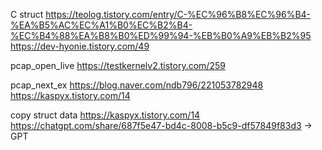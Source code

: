 C struct
https://teolog.tistory.com/entry/C-%EC%96%B8%EC%96%B4-%EA%B5%AC%EC%A1%B0%EC%B2%B4-%EC%B4%88%EA%B8%B0%ED%99%94-%EB%B0%A9%EB%B2%95
https://dev-hyonie.tistory.com/49



pcap_open_live
https://testkernelv2.tistory.com/259

pcap_next_ex
https://blog.naver.com/ndb796/221053782948
https://kaspyx.tistory.com/14



copy struct data
https://kaspyx.tistory.com/14
https://chatgpt.com/share/687f5e47-bd4c-8008-b5c9-df57849f83d3     -> GPT





